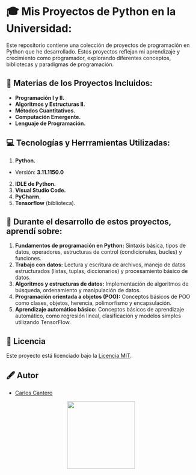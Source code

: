  # 🎓 Mis Proyectos de Python en la Universidad:
Este repositorio contiene una colección de proyectos de programación en Python que he desarrollado. Estos proyectos reflejan mi aprendizaje y crecimiento como programador, explorando diferentes conceptos, bibliotecas y paradigmas de programación.

## 📖 Materias de los Proyectos Incluidos:

- **Programación I y II.** 
- **Algoritmos y Estructuras II.**
- **Métodos Cuantitativos.**
- **Computación Emergente.**
- **Lenguaje de Programación.**

## 💻 Tecnologías y Herrramientas Utilizadas:

1. **Python.**

-  Versión: **3.11.1150.0**   
2. **IDLE de Python.**
3. **Visual Studio Code.**
4. **PyCharm.**
5. **Tensorflow** (biblioteca).

## 📑 Durante el desarrollo de estos proyectos, aprendí sobre:

1. **Fundamentos de programación en Python:** Sintaxis básica, tipos de datos, operadores, estructuras de control (condicionales, bucles) y funciones.
2. **Trabajo con datos:** Lectura y escritura de archivos, manejo de datos estructurados (listas, tuplas, diccionarios) y procesamiento básico de datos.
3. **Algoritmos y estructuras de datos:** Implementación de algoritmos de búsqueda, ordenamiento y manipulación de datos.
4. **Programación orientada a objetos (POO):** Conceptos básicos de POO como clases, objetos, herencia, polimorfismo y encapsulación.
5. **Aprendizaje automático básico:** Conceptos básicos de aprendizaje automático, como regresión lineal, clasificación y modelos simples utilizando TensorFlow.

## 📝 Licencia

Este proyecto está licenciado bajo la [Licencia MIT](LICENSE).

## 🖋️ Autor

- [Carlos Cantero](https://github.com/carloscantero11)

<div align="center"> 
<img src="https://upload.wikimedia.org/wikipedia/commons/thumb/c/c3/Python-logo-notext.svg/219px-Python-logo-notext.svg.png" width="180" height"180"/>
</div>
